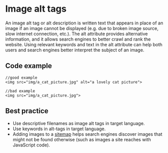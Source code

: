 # Image alt tags

An image alt tag or alt description is written text that appears in place of an image if an image cannot be displayed (e.g. due to broken image source, slow internet connection, etc.). The alt attribute provides alternative information, and it allows search engines to better crawl and rank the website. Using relevant keywords and text in the alt attribute can help both users and search engines better interpret the subject of an image.

## Code example

```
//good example
<img src="img/a_cat_picture.jpg" alt="a lovely cat picture">

//bad example
<img src="img/a_cat_picture.jpg">
```

## Best practice

* Use descriptive filenames as image alt tags in target language.
* Use keywords in alt-tags in target language.
* Adding images to a [sitemap](https://developers.google.com/search/docs/advanced/sitemaps/image-sitemaps) helps search engines discover images that might not be found otherwise (such as images a site reaches with JavaScript code).
